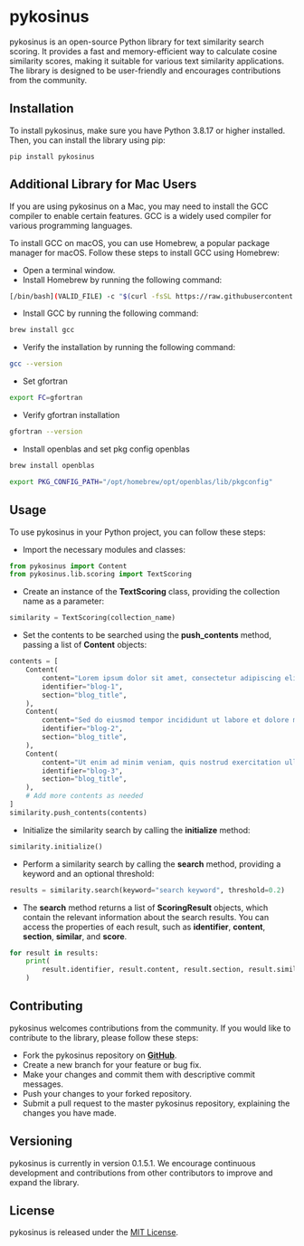 # pykosinus

pykosinus is an open-source Python library for text similarity search scoring. It provides a fast and memory-efficient way to calculate cosine similarity scores, making it suitable for various text similarity applications. The library is designed to be user-friendly and encourages contributions from the community.

## Installation

To install pykosinus, make sure you have Python 3.8.17 or higher installed. Then, you can install the library using pip:

```shell
pip install pykosinus
```

## Additional Library for Mac Users
If you are using pykosinus on a Mac, you may need to install the GCC compiler to enable certain features. GCC is a widely used compiler for various programming languages.

To install GCC on macOS, you can use Homebrew, a popular package manager for macOS. Follow these steps to install GCC using Homebrew:

- Open a terminal window.
- Install Homebrew by running the following command:
```sh
[/bin/bash](VALID_FILE) -c "$(curl -fsSL https://raw.githubusercontent.com/Homebrew/install/HEAD/install.sh)"
```
- Install GCC by running the following command:
```sh
brew install gcc
```
- Verify the installation by running the following command:
```sh
gcc --version
```
- Set gfortran
```sh
export FC=gfortran
```

- Verify gfortran installation
```sh
gfortran --version
```

- Install openblas and set pkg config openblas
```sh
brew install openblas
```
```sh
export PKG_CONFIG_PATH="/opt/homebrew/opt/openblas/lib/pkgconfig"
```


## Usage
To use pykosinus in your Python project, you can follow these steps:

- Import the necessary modules and classes:
```python
from pykosinus import Content
from pykosinus.lib.scoring import TextScoring
```

- Create an instance of the **TextScoring** class, providing the collection name as a parameter:
```python
similarity = TextScoring(collection_name)
```

- Set the contents to be searched using the **push_contents** method, passing a list of **Content** objects:
```python
contents = [
    Content(
        content="Lorem ipsum dolor sit amet, consectetur adipiscing elit.",
        identifier="blog-1",
        section="blog_title",
    ),
    Content(
        content="Sed do eiusmod tempor incididunt ut labore et dolore magna aliqua.",
        identifier="blog-2",
        section="blog_title",
    ),
    Content(
        content="Ut enim ad minim veniam, quis nostrud exercitation ullamco laboris.",
        identifier="blog-3",
        section="blog_title",
    ),
    # Add more contents as needed
]
similarity.push_contents(contents)
```

- Initialize the similarity search by calling the **initialize** method:
```python
similarity.initialize()
```

- Perform a similarity search by calling the **search** method, providing a keyword and an optional threshold:
```python
results = similarity.search(keyword="search keyword", threshold=0.2)
```

- The **search** method returns a list of **ScoringResult** objects, which contain the relevant information about the search results. You can access the properties of each result, such as **identifier**, **content**, **section**, **similar**, and **score**.
```python
for result in results:
    print(
        result.identifier, result.content, result.section, result.similar, result.score
    )
```


## Contributing
pykosinus welcomes contributions from the community. If you would like to contribute to the library, please follow these steps:
- Fork the pykosinus repository on [**GitHub**](https://github.com/ruriazz/pykosinus).
- Create a new branch for your feature or bug fix.
- Make your changes and commit them with descriptive commit messages.
- Push your changes to your forked repository.
- Submit a pull request to the master pykosinus repository, explaining the changes you have made.

## Versioning
pykosinus is currently in version 0.1.5.1. We encourage continuous development and contributions from other contributors to improve and expand the library.

## License
pykosinus is released under the [MIT License](https://opensource.org/licenses/MIT).